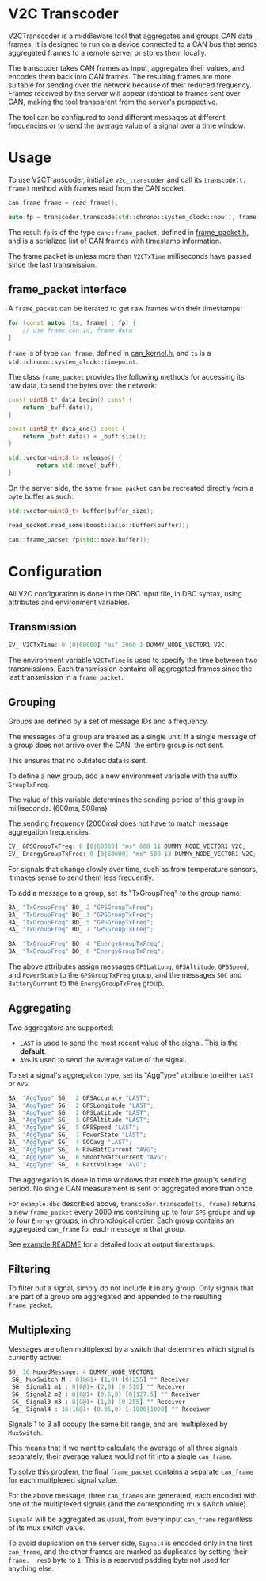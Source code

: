 # V2C Transcoder 

V2CTranscoder is a middleware tool that aggregates and groups CAN data frames. 
It is designed to run on a device connected to a CAN bus that sends aggregated frames to a remote server or stores them locally.

The transcoder takes CAN frames as input, aggregates their values, and encodes them back into CAN frames. 
The resulting frames are more suitable for sending over the network because of their reduced frequency.
Frames received by the server will appear identical to frames sent over CAN, making the tool transparent from the server's perspective.

The tool can be configured to send different messages at different frequencies or to send the average value of a signal over a time window.

# Usage

To use V2CTranscoder, initialize `v2c_transcoder` and call its `transcode(t, frame)` method with frames read from the CAN socket. 

```cpp
can_frame frame = read_frame();

auto fp = transcoder.transcode(std::chrono::system_clock::now(), frame);
```

The result `fp` is of the type `can::frame_packet`, defined in [frame_packet.h](can/frame_packet.h), and is a serialized list of CAN frames with timestamp information.

The frame packet is unless more than `V2CTxTime` milliseconds have passed since the last transmission.

## frame_packet interface

A `frame_packet` can be iterated to get raw frames with their timestamps:

```cpp
for (const auto& [ts, frame] : fp) {
	// use frame.can_id, frame.data
}
```

`frame` is of type `can_frame`, defined in [can_kernel.h](can/can_kernel.h), and `ts` is a `std::chrono::system_clock::timepoint`.

The class `frame_packet` provides the following methods for accessing its raw data, to send the bytes over the network:

```cpp
const uint8_t* data_begin() const {
	return _buff.data();
}

const uint8_t* data_end() const {
	return _buff.data() + _buff.size();
}

std::vector<uint8_t> release() {
		return std::move(_buff);
}
```

On the server side, the same `frame_packet` can be recreated directly from a byte buffer as such:

```cpp
std::vector<uint8_t> buffer(buffer_size);

read_socket.read_some(boost::asio::buffer(buffer));

can::frame_packet fp(std::move(buffer));
```

# Configuration

All V2C configuration is done in the DBC input file, in DBC syntax, using attributes and environment variables.

## Transmission

```py
EV_ V2CTxTime: 0 [0|60000] "ms" 2000 1 DUMMY_NODE_VECTOR1 V2C;
```

The environment variable `V2CTxTime` is used to specify the time between two transmissions. 
Each transmission contains all aggregated frames since the last transmission in a `frame_packet`.

## Grouping

Groups are defined by a set of message IDs and a frequency.

The messages of a group are treated as a single unit: If a single message of a group does not arrive over the CAN, the entire group is not sent.

This ensures that no outdated data is sent. 

To define a new group, add a new environment variable with the suffix `GroupTxFreq`.

The value of this variable determines the sending period of this group in milliseconds. (600ms, 500ms)

The sending frequency (2000ms) does not have to match message aggregation frequencies.

```py
EV_ GPSGroupTxFreq: 0 [0|60000] "ms" 600 11 DUMMY_NODE_VECTOR1 V2C;
EV_ EnergyGroupTxFreq: 0 [0|60000] "ms" 500 13 DUMMY_NODE_VECTOR1 V2C;
```

For signals that change slowly over time, such as from temperature sensors, it makes sense to send them less frequently.

To add a message to a group, set its "TxGroupFreq" to the group name:

```py
BA_ "TxGroupFreq" BO_ 2 "GPSGroupTxFreq";
BA_ "TxGroupFreq" BO_ 3 "GPSGroupTxFreq";
BA_ "TxGroupFreq" BO_ 5 "GPSGroupTxFreq";
BA_ "TxGroupFreq" BO_ 7 "GPSGroupTxFreq";

BA_ "TxGroupFreq" BO_ 4 "EnergyGroupTxFreq";
BA_ "TxGroupFreq" BO_ 6 "EnergyGroupTxFreq";
```

The above attributes assign messages `GPSLatLong`, `GPSAltitude`, `GPSSpeed`, and `PowerState` to the `GPSGroupTxFreq` group, 
and the messages `SOC` and `BatteryCurrent` to the `EnergyGroupTxFreq` group.

## Aggregating

Two aggregators are supported: 

* `LAST` is used to send the most recent value of the signal. This is the **default**.
* `AVG` is used to send the average value of the signal.

To set a signal's aggregation type, set its "AggType" attribute to either `LAST` or `AVG`:

```py
BA_ "AggType" SG_  2 GPSAccuracy "LAST";
BA_ "AggType" SG_  2 GPSLongitude "LAST";
BA_ "AggType" SG_  2 GPSLatitude "LAST";
BA_ "AggType" SG_  3 GPSAltitude "LAST";
BA_ "AggType" SG_  5 GPSSpeed "LAST";
BA_ "AggType" SG_  7 PowerState "LAST";
BA_ "AggType" SG_  4 SOCavg "LAST";
BA_ "AggType" SG_  6 RawBattCurrent "AVG";
BA_ "AggType" SG_  6 SmoothBattCurrent "AVG";
BA_ "AggType" SG_  6 BattVoltage "AVG";
```

The aggregation is done in time windows that match the group's sending period. No single CAN measurement is sent or aggregated more than once.

For `example.dbc` described above, `transcoder.transcode(ts, frame)` returns a new `frame_packet` every 2000 ms
containing up to four `GPS` groups and up to four `Energy` groups, in chronological order.
Each group contains an aggregated `can_frame` for each message in that group.

See [example README](example/README.md) for a detailed look at output timestamps.

## Filtering

To filter out a signal, simply do not include it in any group. Only signals that are part of a group are aggregated and appended to the resulting `frame_packet`.

## Multiplexing

Messages are often multiplexed by a switch that determines which signal is currently active:

```py
BO_ 10 MuxedMessage: 4 DUMMY_NODE_VECTOR1
 SG_ MuxSwitch M : 0|8@1+ (1,0) [0|255] "" Receiver
 SG_ Signal1 m1 : 8|8@1+ (2,0) [0|510] "" Receiver
 SG_ Signal2 m2 : 8|8@1+ (0.5,0) [0|127.5] "" Receiver
 SG_ Signal3 m3 : 8|8@1+ (1,0) [0|255] "" Receiver
 Sg_ Signal4 : 16|16@1+ (0.05,0) [-1000|1000] "" Receiver
```

Signals 1 to 3 all occupy the same bit range, and are multiplexed by `MuxSwitch`.

This means that if we want to calculate the average of all three signals separately, their average values would not fit into a single `can_frame`.

To solve this problem, the final `frame_packet` contains a separate `can_frame` for each multiplexed signal value.

For the above message, three `can_frames` are generated, each encoded with one of the multiplexed signals (and the corresponding mux switch value).

`Signal4` will be aggregated as usual, from every input `can_frame` regardless of its mux switch value.

To avoid duplication on the server side, `Signal4` is encoded only in the first `can_frame`, 
and the other frames are marked as duplicates by setting their `frame.__res0` byte to `1`.
This is a reserved padding byte not used for anything else.

